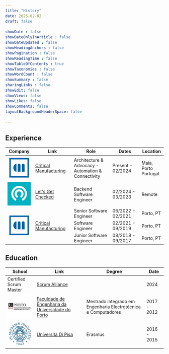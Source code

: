 ```yaml
---
title: "History"
date: 2025-02-02
draft: false

showDate : false
showDateOnlyInArticle : false
showDateUpdated : false
showHeadingAnchors : false
showPagination : false
showReadingTime : false
showTableOfContents : true
showTaxonomies : false 
showWordCount : false
showSummary : false
sharingLinks : false
showEdit: false
showViews: false
showLikes: false
showComments: false
layoutBackgroundHeaderSpace: false

---
```


## Experience

<table style="display:table;">
  <thead>
    <tr>
      <th>Company</th>
      <th>Link</th>
      <th>Role</th>
      <th>Dates</th>
      <th>Location</th>
    </tr>
  </thead>
  <tbody>
      <tr>
      <td><img class="customEntitityLogo" alt="Critical Manufacturing" src="img/critical_manufacturing_logo.jpg" /></td>
      <td><a href="https://www.criticalmanufacturing.com/">Critical Manufacturing</a></td>
      <td>Architecture & Advocacy - <br /> Automation & Connectivity</td>
      <td>Present - 02/2024</td>
      <td>Maia, Porto<br />Portugal</td>
    </tr>
    <tr>
      <td><img class="customEntitityLogo" alt="Let's Get Checked" src="img/letsgetchecked_logo.jpg" /></td>
      <td><a href="https://www.letsgetchecked.com/">Let's Get Checked</a></td>
      <td>Backend Software Engineer</td>
      <td>02/2024 - 03/2023</td>
      <td>Remote</td>
    </tr>
    <tr>
      <td rowspan=4><img class="customEntitityLogo" alt="Critical Manufacturing" src="img/critical_manufacturing_logo.jpg" /></td>
      <td rowspan=5><a href="https://www.criticalmanufacturing.com/" target="_blank">Critical Manufacturing</a></td>
    </tr>
      <tr>
          <td>Senior Software Engineer</td>
          <td>06/2022 - 02/2021</td>
          <td>Porto, PT</td>
      </tr>
      <tr>
          <td>Software Engineer</td>
          <td>02/2021 - 09/2019</td>
          <td>Porto, PT</td>
      </tr>
      <tr>
          <td>Junior Software Engineer</td>
          <td>08/2018 - 09/2017</td>
          <td>Porto, PT</td>
      </tr>
  </tbody>
</table>

## Education

<table>
    <thead>
        <tr>
            <th>School</th>
            <th>Link</th>
            <th>Degree</th>
            <th>Date</th>
        </tr>
    </thead>
    <tbody>
        <tr>
            <td>Certified Scrum Master</td>
            <td><a href="https://www.scrumalliance.org/" target="_blank">Scrum Alliance</a></td>
            <td></td>
            <td>2024</td>
        </tr>
        <tr>
            <td><img class="customEntitityLogo" src="img/feup-logo.jpg"/></td>
            <td><a href="https://www.up.pt/feup/pt/" target="_blank">Faculdade de Engenharia da Universidade do Porto</a></td>
            <td>Mestrado integrado em Engenharia Electrotécnica e Computadores</td>
            <td>2017 - 2012</td>
        </tr>
        <tr>
            <td><img class="customEntitityLogo" src="img/unipisa_logo.jpg"/></td>
            <td><a href="https://www.unipi.it/" target="_blank">Università Di Pisa</a></td>
            <td>Erasmus</td>
            <td>2016 - 2015</td>
        </tr>
    </tbody>
</table>